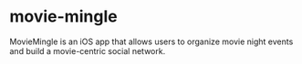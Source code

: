 # movie-mingle
MovieMingle is an iOS app that allows users to organize movie night events and build a movie-centric social network.
